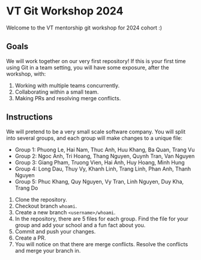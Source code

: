 # VT Git Workshop 2024

Welcome to the VT mentorship git workshop for 2024 cohort :)

## Goals

We will work together on our very first repository! If this is your first time
using Git in a team setting, you will have some exposure, after the workshop,
with:

1. Working with multiple teams concurrently.
2. Collaborating within a small team.
3. Making PRs and resolving merge conflicts.

## Instructions

We will pretend to be a very small scale software company. You will split into
several groups, and each group will make changes to a unique file:

- Group 1: Phuong Le, Hai Nam, Thuc Anh, Huu Khang, Ba Quan, Trang Vu
- Group 2: Ngoc Anh, Tri Hoang, Thang Nguyen, Quynh Tran, Van Nguyen
- Group 3: Giang Pham, Truong Vien, Hai Anh, Huy Hoang, Minh Hung
- Group 4: Long Dau, Thuy Vy, Khanh Linh, Trang Linh, Phan Anh, Thanh Nguyen
- Group 5: Phuc Khang, Quy Nguyen, Vy Tran, Linh Nguyen, Duy Kha, Trang Do

1. Clone the repository.
2. Checkout branch `whoami`.
3. Create a new branch `<username>/whoami`.
4. In the repository, there are 5 files for each group. Find the file for your
   group and add your school and a fun fact about you.
5. Commit and push your changes.
6. Create a PR.
7. You will notice on that there are merge conflicts. Resolve the conflicts
   and merge your branch in.
